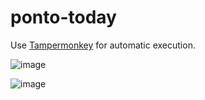 # ponto-today
Use [Tampermonkey](https://www.tampermonkey.net/) for automatic execution.

![image](https://user-images.githubusercontent.com/35941797/174612552-4d1a0935-9daf-4f0c-8c3a-93c3c8ad3c09.png)

![image](https://user-images.githubusercontent.com/35941797/174612358-a25b2a5d-5059-4a9b-8712-d080f636a0f7.png)
